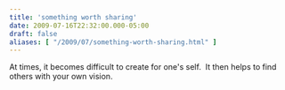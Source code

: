 ```yaml
---
title: 'something worth sharing'
date: 2009-07-16T22:32:00.000-05:00
draft: false
aliases: [ "/2009/07/something-worth-sharing.html" ]
---
```


At times, it becomes difficult to create for one's self.  It then helps to find others with your own vision.